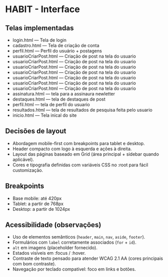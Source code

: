 # HABIT - Interface

## Telas implementadas
- login.html — Tela de login
- cadastro.html — Tela de criação de conta
- perfil.html — Perfil do usuário + postagens
- usuarioCriarPost.html — Criação de post na tela do usuario
- usuarioCriarPost.html — Criação de post na tela do usuario
- usuarioCriarPost.html — Criação de post na tela do usuario
- usuarioCriarPost.html — Criação de post na tela do usuario
- usuarioCriarPost.html — Criação de post na tela do usuario
- usuarioCriarPost.html — Criação de post na tela do usuario
- usuarioCriarPost.html — Criação de post na tela do usuario
- assinatura.html — tela para a assinaura newletter
- destaques.html — tela de destaques de post
- perfil.html — tela de perfil do usuario
- resultados.html — tela de resultados de pesquisa feita pelo usuario
- inicio.html — Tela inical do site

## Decisões de layout
- Abordagem mobile-first com breakpoints para tablet e desktop.
- Header compacto com logo à esquerda e ações à direita.
- Layout das páginas baseado em Grid (área principal + sidebar quando aplicável).
- Cores e tipografia definidas com variáveis CSS no :root para fácil customização.

## Breakpoints
- Base mobile: até 420px
- Tablet: a partir de 768px
- Desktop: a partir de 1024px

## Acessibilidade (observações)
- Uso de elementos semânticos (`header`, `main`, `nav`, `aside`, `footer`).
- Formulários com `label` corretamente associados (`for` + `id`).
- `alt` em imagens (placeholder fornecido).
- Estados visíveis em :focus / :hover.
- Contraste de texto pensado para atender WCAG 2.1 AA (cores principais com bom contraste).
- Navegação por teclado compatível: foco em links e botões.
